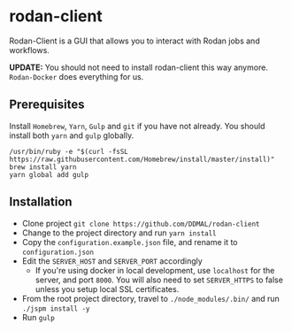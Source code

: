 # __rodan-client__

Rodan-Client is a GUI that allows you to interact with Rodan jobs and workflows. 

**UPDATE:** You should not need to install rodan-client this way anymore. `Rodan-Docker` does everything for us. 

## Prerequisites
Install `Homebrew`, `Yarn`, `Gulp` and `git` if you have not already. You should install both `yarn` and `gulp` globally.
```
/usr/bin/ruby -e "$(curl -fsSL https://raw.githubusercontent.com/Homebrew/install/master/install)"
brew install yarn
yarn global add gulp
```

## Installation
- Clone project `git clone https://github.com/DDMAL/rodan-client`
- Change to the project directory and run `yarn install`
- Copy the `configuration.example.json` file, and rename it to `configuration.json`
- Edit the `SERVER_HOST` and `SERVER_PORT` accordingly
  - If you're using docker in local development, use `localhost` for the server, and port `8000`. You will also need to set `SERVER_HTTPS` to false unless you setup local SSL certificates.
- From the root project directory, travel to `./node_modules/.bin/` and run `./jspm install -y`
- Run `gulp`
